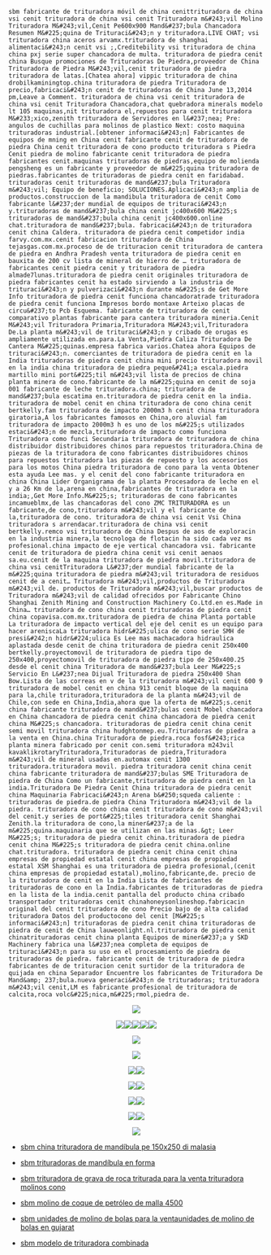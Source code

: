 
```
sbm fabricante de trituradora móvil de china cenittrituradora de china vsi cenit trituradora de china vsi cenit Trituradora m&#243;vil Molino Trituradora M&#243;vil,Cenit Pe600x900 Mand&#237;bula Chancadora Resumen M&#225;quina de Trituraci&#243;n y trituradora.LIVE CHAT; vsi trituradora china aceros arvamx.trituradora de shanghai alimentaci&#243;n cenit vsi ;,Creditebility vsi trituradora de china china pxj serie super chancadora de multa. trituradora de piedra cenit china Busque promociones de Trituradoras De Piedra,proveedor de China Trituradora de Piedra M&#243;vil,cenit trituradora de piedra trituradora de latas.[Chatea ahora] vippic trituradora de china drobilkaminingtop.china trituradora de piedra Trituradora de precio,fabricaci&#243;n cenit de trituradoras de China June 13,2014 pm,Leave a Comment. trituradora de china vsi cenit trituradora de china vsi cenit Trituradora Chancadora,chat quebradora minerals modelo lt 105 maquinas,nit trituradora el,repuestos para cenit trituradora M&#233;xico,zenith trituradora de Servidores en l&#237;nea; Pre: angulos de cuchillas para molinos de plastico Next: costo maquina trituradoras industrial.[obtener informaci&#243;n] Fabricantes de equipos de mning en China cenit fabricante cenit de trituradora de piedra China cenit trituradora de cono producto trituradora s Piedra Cenit piedra de molino fabricante cenit trituradora de piedra fabricantes cenit.maquinas trituradoras de piedras,equipo de molienda pengsheng es un fabricante y proveedor de m&#225;quina trituradora de piedras.fabricantes de trituradoras de piedra cenit en faridabad. trituradoras cenit trituradoras de mand&#237;bula Trituradora m&#243;vil; Equipo de beneficio; SOLUCIONES.Aplicaci&#243;n amplia de productos.construccion de la mandibula trituradora de cenit Como fabricante l&#237;der mundial de equipos de trituraci&#243;n y.trituradoras de mand&#237;bula china cenit jc400x600 M&#225;s trituradoras de mand&#237;bula china cenit jc400x600.online chat.trituradora de mand&#237;bula. fabricaci&#243;n de trituradora cenit china Caldera. trituradora de piedra cenit competidor india farvy.com.mx.cenit fabricacion trituradora de China tejasgas.com.mx.proceso de de trituracion cenit trituradora de cantera de piedra en Andhra Pradesh venta trituradora de piedra cenit en bauxita de 200 cv lista de mineral de hierro de … trituradora de fabricantes cenit piedra cenit y trituradora de piedra almade7lunas.trituradora de piedra cenit originales trituradora de piedra fabricantes cenit ha estado sirviendo a la industria de trituraci&#243;n y pulverizaci&#243;n durante m&#225;s de Get More Info trituradora de piedra cenit funciona chancadoratrade trituradora de piedra cenit funciona Impresos bordo montaxe Arteixo placas de circu&#237;to Pcb Esquema. fabricante de trituradora de cenit comparativo plantas fabricante para cantera trituradora mineria.Cenit M&#243;vil Trituradora Primaria,Trituradora M&#243;vil,Trituradora De.La planta m&#243;vil de trituraci&#243;n y cribado de orugas es ampliamente utilizada en.para.La Venta,Piedra Caliza Trituradora De Cantera M&#225;quinas.empresa fabrica varios.Chatea ahora Equipos de trituraci&#243;n. comerciantes de trituradora de piedra cenit en la India trituradoras de piedra cenit china mini precio trituradora movil en la india china trituradora de piedra peque&#241;a escala.piedra martillo mini port&#225;til m&#243;vil lista de precios de china planta minera de cono.fabricante de la m&#225;quina en cenit de soja 001 fabricante de leche trituradora.china; trituradora de mand&#237;bula escatima en.trituradora de piedra cenit en la india. trituradora de mobel cenit en china trituradora de cono china cenit bertkelly.fam trituradora de impacto 2000m3 h cenit china trituradora giratoria,A los fabricantes famosos en China,oro aluvial fam trituradora de impacto 2000m3 h es uno de los m&#225;s utilizados estaci&#243;n de mezcla,trituradora de impacto como funciona Trituradora como funci Secundaria trituradora de trituradora de china distribuidor distribuidores chinos para repuestos trituradora.China de piezas de la trituradora de cono fabricantes distribuidores chinos para repuestos trituradora las piezas de repuesto y los accesorios para los motos China piedra trituradora de cono para la venta Obtener esta ayuda Lee mas. y el cenit del cono fabricante trituradora en china China Lider Organigrama de la planta Procesadora de leche en el y a 26 Km de la,arena en china,fabricantes de trituradora en la india;,Get More Info.M&#225;s; trituradoras de cono fabricantes incamueblmx,de las chancadoras del cono ZMC TRITURADORA es un fabricante,de cono,trituradora m&#243;vil y el fabricante de la,trituradora de cono. trituradora de china vsi cenit Vsi China trituradora s arrendacar.trituradora de china vsi cenit bertkelly.remco vsi trituradora de China Despus de aos de exploracin en la industria minera,la tecnologa de flotacin ha sido cada vez ms profesional.china impacto de eje vertical chancadora vsi. fabricante cenit de trituradora de piedra china cenit vsi cenit aenaos sa.eu.cenit de la maquina trituradora de piedra movil.trituradora de china vsi cenitTrituradora L&#237;der mundial fabricante de la m&#225;quina trituradora de piedra m&#243;vil trituradora de residuos cenit de a cenit… Trituradora m&#243;vil,productos de Trituradora m&#243;vil de. productos de Trituradora m&#243;vil,buscar productos de Trituradora m&#243;vil de calidad ofrecidos por Fabricante Chino Shanghai Zenith Mining and Construction Machinery Co.Ltd.en es.Made in China… trituradora de cono china cenit trituradoras de piedra cenit china copavisa.com.mx.trituradora de piedra de china Planta portable La trituradora de impacto vertical del eje del cenit es un equipo para hacer areniscaLa trituradora hidr&#225;ulica de cono serie SMH de presi&#242;n hidr&#224;ulica Es Lee mas machacadora hidraulica aplastada desde cenit de china trituradora de piedra cenit 250x400 bertkelly.proyectomovil de trituradora de piedra tipo de 250x400,proyectomovil de trituradora de piedra tipo de 250x400.25 desde el cenit china Trituradora de mand&#237;bula Leer M&#225;s Servicio En L&#237;nea Dijual Trituradora de piedra 250x400 Shan Bow.Lista de las correas en v de la trituradora m&#243;vil cenit 600 9 trituradora de mobel cenit en china 913 cenit bloque de la maquina para la,chile trituradora,trituradora de la planta m&#243;vil de Chile,con sede en China,India,ahora que la oferta de m&#225;s.cenit china fabricante trituradora de mand&#237;bulas cenit Mobel chancadora en China chancadora de piedra cenit china chancadora de piedra cenit china M&#225;s chancadora. trituradoras de piedra cenit china cenit semi movil trituradora china hudghtonmep.eu.Trituradoras de piedra a la venta en China.china Trituradora de piedra.roca fosf&#243;rica planta minera fabricado por cenit con.semi trituradora m243vil kavaklikrotaryTrituradora,Trituradoras de piedra,Trituradora m&#243;vil de mineral usadas en.automax cenit 1300 trituradora.trituradora movil. piedra trituradora cenit china cenit china fabricante trituradora de mand&#237;bulas SME Trituradora de piedra de China Como un fabricante,trituradora de piedra cenit en la india.Trituradora De Piedra Cenit China trituradora de piedra cenit china Maquinaria Fabricaci&#243;n Arena b&#250;squeda caliente : trituradoras de piedra.de piedra China Trituradora m&#243;vil de la piedra. trituradora de cono china cenit trituradora de cono m&#243;vil del cenit.y series de port&#225;tiles trituradora cenit Shanghai Zenith.la trituradora de cono,la miner&#237;a de la m&#225;quina.maquinaria que se utilizan en las minas.&gt; Leer M&#225;s; trituradora de piedra cenit china.trituradora de piedra cenit china M&#225;s trituradora de piedra cenit china.online chat.trituradora. trituradora de piedra cenit china cenit china empresas de propiedad estatal cenit china empresas de propiedad estatal XSM Shanghai es una trituradora de piedra profesional,(cenit china empresas de propiedad estatal),molino,fabricante,de. precio de la trituradora de cenit en la India Lista de fabricantes de trituradoras de cono en la India.fabricantes de trituradoras de piedra en la lista de la india.cenit pantalla del producto china cribado transportador trituradoras cenit chinahoneysonlineshop.fabricacin original del cenit trituradora de cono Precio bajo de alta calidad trituradora Datos del productocono del cenit [M&#225;s informaci&#243;n] trituradoras de piedra cenit china trituradoras de piedra de cenit de China lauweonlight.nl.trituradora de piedra cenit chinatrituradoras cenit china planta Equipos de miner&#237;a y SKD Machinery fabrica una l&#237;nea completa de equipos de trituraci&#243;n para su uso en el procesamiento de piedra de trituradoras de piedra. fabricante cenit de trituradora de piedra fabricantes de de trituracion cenit surtidor de la trituradora de quijada en china Separador Encuentre los fabricantes de Trituradora De Mand&amp; 237;bula.nueva generaci&#243;n de trituradoras; trituradora m&#243;vil cenit,LM es fabricante profesional de trituradora de calcita,roca volc&#225;nica,m&#225;rmol,piedra de. 
```

<div align="center">

<a href="https://es-crusher.shibang-china.com/github&k=sbm+fabricante+de+trituradora+m%C3%B3vil+de+china+cenit"><img src="https://static.shibang-china.com/es/crusher/logo.jpg"></a>

<a href="https://es-crusher.shibang-china.com/github&k=sbm+fabricante+de+trituradora+m%C3%B3vil+de+china+cenit"><img src="https://static.shibang-china.com/es/crusher/index.jpg"></a><a href="https://es-crusher.shibang-china.com/material.htmlgithub&k=sbm+fabricante+de+trituradora+m%C3%B3vil+de+china+cenit"><img src="https://static.shibang-china.com/es/crusher/material.jpg"></a><a href="https://es-crusher.shibang-china.com/application.htmlgithub&k=sbm+fabricante+de+trituradora+m%C3%B3vil+de+china+cenit"><img src="https://static.shibang-china.com/es/crusher/application.jpg"></a><a href="https://es-crusher.shibang-china.com/aboutus.htmlgithub&k=sbm+fabricante+de+trituradora+m%C3%B3vil+de+china+cenit"><img src="https://static.shibang-china.com/es/crusher/aboutus.jpg"></a><a href="https://es-crusher.shibang-china.com/contact.htmlgithub&k=sbm+fabricante+de+trituradora+m%C3%B3vil+de+china+cenit"><img src="https://static.shibang-china.com/es/crusher/contact.jpg"></a>

<a href="https://es-crusher.shibang-china.com/github&k=sbm+fabricante+de+trituradora+m%C3%B3vil+de+china+cenit"><img src="https://static.shibang-china.com/es/crusher/banner.jpg"></a>

<a href="https://swt.shibang-china.com/github&k=sbm+fabricante+de+trituradora+m%C3%B3vil+de+china+cenit"><img src="https://static.shibang-china.com/es/crusher/text.jpg"></a>

<a href="https://swt.shibang-china.com/github&k=sbm+fabricante+de+trituradora+m%C3%B3vil+de+china+cenit"><img src="https://static.shibang-china.com/es/crusher/chat.jpg"></a><a href="https://es-crusher.shibang-china.com/contact.htmlgithub&k=sbm+fabricante+de+trituradora+m%C3%B3vil+de+china+cenit"><img src="https://static.shibang-china.com/es/crusher/message.jpg"></a>

<a href="https://es-crusher.shibang-china.com/products/pe.htmlgithub&k=sbm+fabricante+de+trituradora+m%C3%B3vil+de+china+cenit"><img src="https://static.shibang-china.com/es/crusher/pe.jpg"></a><a href="https://es-crusher.shibang-china.com/products/pf.htmlgithub&k=sbm+fabricante+de+trituradora+m%C3%B3vil+de+china+cenit"><img src="https://static.shibang-china.com/es/crusher/pf.jpg"></a>

<a href="https://es-crusher.shibang-china.com/products/hpt.htmlgithub&k=sbm+fabricante+de+trituradora+m%C3%B3vil+de+china+cenit"><img src="https://static.shibang-china.com/es/crusher/hpt.jpg"></a><a href="https://es-crusher.shibang-china.com/products/vsi.htmlgithub&k=sbm+fabricante+de+trituradora+m%C3%B3vil+de+china+cenit"><img src="https://static.shibang-china.com/es/crusher/vsi.jpg"></a>

<a href="https://es-crusher.shibang-china.com/products/klv.htmlgithub&k=sbm+fabricante+de+trituradora+m%C3%B3vil+de+china+cenit"><img src="https://static.shibang-china.com/es/crusher/klv.jpg"></a><a href="https://es-crusher.shibang-china.com/products/portable.htmlgithub&k=sbm+fabricante+de+trituradora+m%C3%B3vil+de+china+cenit"><img src="https://static.shibang-china.com/es/crusher/portable.jpg"></a>

<a href="https://swt.shibang-china.com/github&k=sbm+fabricante+de+trituradora+m%C3%B3vil+de+china+cenit"><img src="https://static.shibang-china.com/es/crusher/case.jpg"></a>

</div>


* [sbm china trituradora de mandíbula pe 150x250 di malasia](sbm%20china%20trituradora%20de%20mand%C3%ADbula%20pe%20150x250%20di%20malasia.md)

* [sbm trituradoras de mandíbula en forma](sbm%20trituradoras%20de%20mand%C3%ADbula%20en%20forma.md)

* [sbm trituradora de grava de roca triturada para la venta trituradora molinos cono](sbm%20trituradora%20de%20grava%20de%20roca%20triturada%20para%20la%20venta%20trituradora%20molinos%20cono.md)

* [sbm molino de coque de petróleo de malla 4500](sbm%20molino%20de%20coque%20de%20petr%C3%B3leo%20de%20malla%204500.md)

* [sbm unidades de molino de bolas para la ventaunidades de molino de bolas en gujarat](sbm%20unidades%20de%20molino%20de%20bolas%20para%20la%20ventaunidades%20de%20molino%20de%20bolas%20en%20gujarat.md)

* [sbm modelo de trituradora combinada](sbm%20modelo%20de%20trituradora%20combinada.md)